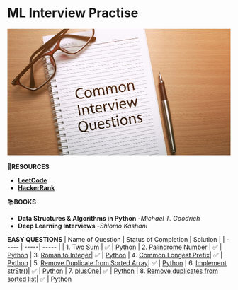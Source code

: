 # **ML Interview Practise**

![Image](https://github.com/reban87/ML_Interview_Practise/blob/main/images/interview.jpg)

🔗**RESOURCES**
- [**LeetCode**](https://leetcode.com/problemset/all/?listId=wpwgkgt&page=1&difficulty=EASY&status=NOT_STARTED)
- [**HackerRank**](https://www.hackerrank.com/dashboard)

📚**BOOKS**
- **Data Structures & Algorithms in Python** -*Michael T. Goodrich*
- **Deep Learning Interviews** -*Shlomo Kashani*

**EASY QUESTIONS**
| Name of Question | Status of Completion | Solution |
| ----- | -----| ----- |
| 1. [Two Sum](https://leetcode.com/problems/two-sum/) | ✅ | [Python](https://github.com/reban87/ML_Interview_Practise/blob/main/images/two_sum.JPG)
| 2. [Palindrome Number](https://leetcode.com/problems/palindrome-number/) | ✅ | [Python](https://github.com/reban87/ML_Interview_Practise/blob/main/images/palilndrome_num.JPG)
| 3. [Roman to Integer](https://leetcode.com/problems/roman-to-integer/)| ✅ | [Python](https://github.com/reban87/ML_Interview_Practise/blob/main/images/roman_to_Integer.png)
| 4. [Common Longest Prefix](https://leetcode.com/problems/longest-common-prefix/)| ✅ | [Python](https://github.com/reban87/ML_Interview_Practise/blob/main/images/Longest%20Common%20Prefix.png)
| 5. [Remove Duplicate from Sorted Array](https://leetcode.com/problems/remove-duplicates-from-sorted-array/)| ✅ | [Python](https://github.com/reban87/ML_Interview_Practise/blob/main/images/Remove%20Duplicate%20from%20sorted%20array.png)
| 6. [Implement strStr()](https://leetcode.com/problems/implement-strstr/)| ✅ | [Python](https://github.com/reban87/ML_Interview_Practise/blob/main/images/implement%20strStr().png)
| 7. [plusOne](https://leetcode.com/problems/plus-one/)| ✅ | [Python](https://github.com/reban87/ML_Interview_Practise/blob/main/images/plusOne.png)
| 8. [Remove duplicates from sorted list](https://leetcode.com/problems/remove-duplicates-from-sorted-list/)| ✅ | [Python](https://github.com/reban87/ML_Interview_Practise/blob/main/images/remove_duplicate%20from%20sorted%20list.png)
